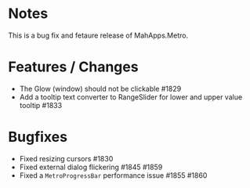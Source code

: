 # Notes

This is a bug fix and fetaure release of MahApps.Metro.

# Features / Changes

- The Glow (window) should not be clickable #1829
- Add a tooltip text converter to RangeSlider for lower and upper value tooltip #1833

# Bugfixes

- Fixed resizing cursors #1830
- Fixed external dialog flickering #1845 #1859
- Fixed a `MetroProgressBar` performance issue #1855 #1860
